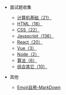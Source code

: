 * 面试题收集
  * [计算机基础（21）](basic-computer/index.md)
  * [HTML（18）](html/index.md)
  * [CSS（22）](css/index.md)
  * [Javascript（136）](javascript/index.md)
  * [React（20）](react/index.md)
  * [Vue（3）](vue/index.md)
  * [Node（2）](node/index.md)
  * [算法（6）](algorithm/index.md)
  * [综合其它（10）](synthesize/index.md)

* 其他
  * [Emoji自用-MarkDown](emoji.md)